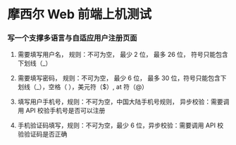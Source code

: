 # 摩西尔 Web 前端上机测试

### 写一个支撑多语言与自适应用户注册页面

1. 需要填写用户名， 规则：不可为空， 最少 2 位， 最多 26 位， 符号只能包含下划线（\_）

2. 需要填写密码， 规则：不可为空， 最少 6 位， 最多 30 位，符号只能包含下划线（\_），空格（ ），美元符（$）, at 符（@）

3. 填写用户手机号，规则：不可为空，中国大陆手机号规则， 异步校验：需要调用 API 校验手机号是否可以注册

4. 手机验证码填写，规则：不可为空，最少 6 位，异步校验：需要调用 API 校验验证码是否正确
